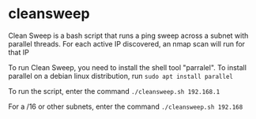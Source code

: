 # cleansweep
Clean Sweep is a bash script that runs a ping sweep across a subnet with parallel threads. For each active IP discovered, an nmap scan will run for that IP

To run Clean Sweep, you need to install the shell tool "parralel". To install parallel on a debian linux distribution, run `sudo apt install parallel`

To run the script, enter the command `./cleansweep.sh 192.168.1`

For a /16 or other subnets, enter the command `./cleansweep.sh 192.168`
